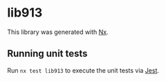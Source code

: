 # lib913

This library was generated with [Nx](https://nx.dev).

## Running unit tests

Run `nx test lib913` to execute the unit tests via [Jest](https://jestjs.io).
